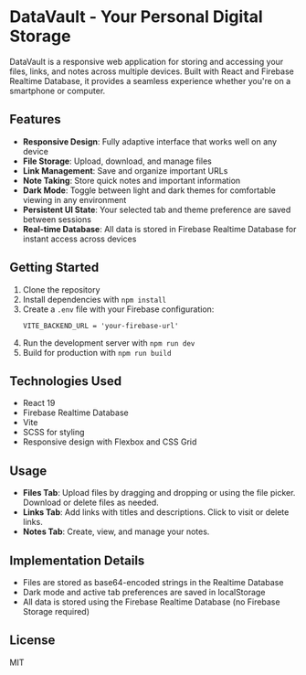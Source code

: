 # DataVault - Your Personal Digital Storage

DataVault is a responsive web application for storing and accessing your files, links, and notes across multiple devices. Built with React and Firebase Realtime Database, it provides a seamless experience whether you're on a smartphone or computer.

## Features

- **Responsive Design**: Fully adaptive interface that works well on any device
- **File Storage**: Upload, download, and manage files 
- **Link Management**: Save and organize important URLs
- **Note Taking**: Store quick notes and important information
- **Dark Mode**: Toggle between light and dark themes for comfortable viewing in any environment
- **Persistent UI State**: Your selected tab and theme preference are saved between sessions
- **Real-time Database**: All data is stored in Firebase Realtime Database for instant access across devices

## Getting Started

1. Clone the repository
2. Install dependencies with `npm install`
3. Create a `.env` file with your Firebase configuration:
   ```
   VITE_BACKEND_URL = 'your-firebase-url'
   ```
4. Run the development server with `npm run dev`
5. Build for production with `npm run build`

## Technologies Used

- React 19
- Firebase Realtime Database
- Vite
- SCSS for styling
- Responsive design with Flexbox and CSS Grid

## Usage

- **Files Tab**: Upload files by dragging and dropping or using the file picker. Download or delete files as needed.
- **Links Tab**: Add links with titles and descriptions. Click to visit or delete links.
- **Notes Tab**: Create, view, and manage your notes.

## Implementation Details

- Files are stored as base64-encoded strings in the Realtime Database
- Dark mode and active tab preferences are saved in localStorage
- All data is stored using the Firebase Realtime Database (no Firebase Storage required)

## License

MIT
